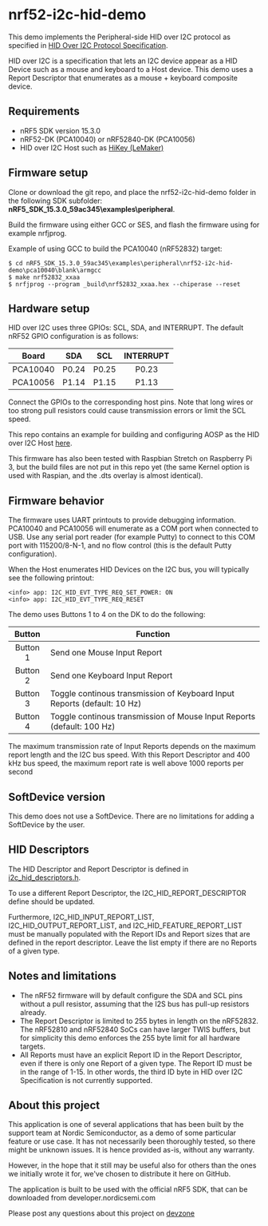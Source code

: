 nrf52-i2c-hid-demo
=============================
This demo implements the Peripheral-side HID over I2C protocol as specified in [HID Over I2C Protocol Specification](https://technet.microsoft.com/en-us/windows/dn642101(v=vs.60)#MainContent). 

HID over I2C is a specification that lets an I2C device appear as a HID Device such as a mouse and keyboard to a Host device.
This demo uses a Report Descriptor that enumerates as a mouse + keyboard composite device. 

Requirements
------------
- nRF5 SDK version 15.3.0
- nRF52-DK (PCA10040) or nRF52840-DK (PCA10056)
- HID over I2C Host such as [HiKey (LeMaker)](https://www.96boards.org/product/hikey/)


Firmware setup
--------------
Clone or download the git repo, and place the nrf52-i2c-hid-demo folder in the following SDK subfolder: **nRF5_SDK_15.3.0_59ac345\examples\peripheral**.

Build the firmware using either GCC or SES, and flash the firmware using for example nrfjprog.

Example of using GCC to build the PCA10040 (nRF52832) target:
```
$ cd nRF5_SDK_15.3.0_59ac345\examples\peripheral\nrf52-i2c-hid-demo\pca10040\blank\armgcc
$ make nrf52832_xxaa
$ nrfjprog --program _build\nrf52832_xxaa.hex --chiperase --reset
```


Hardware setup
--------------
HID over I2C uses three GPIOs: SCL, SDA, and INTERRUPT.
The default nRF52 GPIO configuration is as follows:

| Board    | SDA   | SCL   | INTERRUPT |
| -------- |:-----:|:-----:|:---------:|
| PCA10040 | P0.24 | P0.25 | P0.23     |
| PCA10056 | P1.14 | P1.15 | P1.13     |

Connect the GPIOs to the corresponding host pins. Note that long wires or too strong pull resistors could cause transmission errors or limit the SCL speed.

This repo contains an example for building and configuring AOSP as the HID over I2C Host [here](Android/HiKey_AOSP_HID-Over-I2C_README.md).

This firmware has also been tested with Raspbian Stretch on Raspberry Pi 3, but the build files are not put in this repo yet (the same Kernel option is used with Raspian, and the .dts overlay is almost identical).


Firmware behavior
-----------------
The firmware uses UART printouts to provide debugging information. 
PCA10040 and PCA10056 will enumerate as a COM port when connected to USB. Use any serial port reader (for example Putty) to connect to this COM port with 115200/8-N-1, and no flow control (this is the default Putty configuration).

When the Host enumerates HID Devices on the I2C bus, you will typically see the following printout:
```
<info> app: I2C_HID_EVT_TYPE_REQ_SET_POWER: ON
<info> app: I2C_HID_EVT_TYPE_REQ_RESET
```

The demo uses Buttons 1 to 4 on the DK to do the following:

| Button   | Function                                                                 |
|:--------:| ------------------------------------------------------------------------ |
| Button 1 | Send one Mouse Input Report                                              |
| Button 2 | Send one Keyboard Input Report                                           |
| Button 3 | Toggle continous transmission of Keyboard Input Reports (default: 10 Hz) |
| Button 4 | Toggle continous transmission of Mouse Input Reports (default: 100 Hz)   |

The maximum transmission rate of Input Reports depends on the maximum report length and the I2C bus speed.
With this Report Descriptor and 400 kHz bus speed, the maximum report rate is well above 1000 reports per second


SoftDevice version
------------------

This demo does not use a SoftDevice. There are no limitations for adding a SoftDevice by the user. 


HID Descriptors
---------------
The HID Descriptor and Report Descriptor is defined in [i2c_hid_descriptors.h](nrf52-i2c-hid-demo/i2c_hid_descriptors.h).

To use a different Report Descriptor, the I2C_HID_REPORT_DESCRIPTOR define should be updated.

Furthermore, I2C_HID_INPUT_REPORT_LIST, I2C_HID_OUTPUT_REPORT_LIST, and I2C_HID_FEATURE_REPORT_LIST must be manually populated with the Report IDs and Report sizes that are defined in the report descriptor. Leave the list empty if there are no Reports of a given type. 


Notes and limitations
---------------------
- The nRF52 firmware will by default configure the SDA and SCL pins without a pull resistor, assuming that the I2S bus has pull-up resistors already. 
- The Report Descriptor is limited to 255 bytes in length on the nRF52832. The nRF52810 and nRF52840 SoCs can have larger TWIS buffers, but for simplicity this demo enforces the 255 byte limit for all hardware targets. 
- All Reports must have an explicit Report ID in the Report Descriptor, even if there is only one Report of a given type. The Report ID must be in the range of 1-15. In other words, the third ID byte in HID over I2C Specification is not currently supported. 


About this project
------------------
This application is one of several applications that has been built by the support team at Nordic Semiconductor, as a demo of some particular feature or use case. It has not necessarily been thoroughly tested, so there might be unknown issues. It is hence provided as-is, without any warranty. 

However, in the hope that it still may be useful also for others than the ones we initially wrote it for, we've chosen to distribute it here on GitHub. 

The application is built to be used with the official nRF5 SDK, that can be downloaded from developer.nordicsemi.com

Please post any questions about this project on [devzone](https://devzone.nordicsemi.com)
